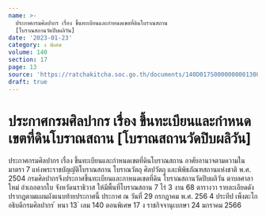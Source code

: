 ```yaml
---
name: >-
  ประกาศกรมศิลปากร เรื่อง ขึ้นทะเบียนและกำหนดเขตที่ดินโบราณสถาน
  [โบราณสถานวัดปิบผลิวัน]
date: '2023-01-23'
category: ง พิเศษ
volume: 140
section: 17
page: 13
source: 'https://ratchakitcha.soc.go.th/documents/140D017S0000000001300.pdf'
draft: true
---
```


# ประกาศกรมศิลปากร เรื่อง ขึ้นทะเบียนและกำหนดเขตที่ดินโบราณสถาน [โบราณสถานวัดปิบผลิวัน]

ประกาศกรมศิลปากร เรื่อง ขึ้นทะเบียนและกำหนดเขตที่ดินโบราณสถาน อาศัยอานาจตามความในมาตรา 7 แห่งพระราชบัญญัติโบราณสถาน โบราณวัตถุ ศิลปวัตถุ และพิพิธภัณฑสถานแห่งชาติ พ.ศ. 2504 กรมศิลปากรจึงประกาศขึ้นทะเบียนและกาหนดเขตที่ดิน โบราณสถานวัดปิบผลิวัน ตาบลศาลาใหม่ อำเภอตากใบ จังหวัดนราธิวาส ให้มีพื้นที่โบราณสถาน 7 ไร่ 3 งาน 68 ตารางวา รายละเอียดดังปรากฏตามแผนผังแนบท้ายประกาศนี้ ประกาศ ณ วันที่ 29 กรกฎาคม พ.ศ. 256 4 ประทีป เพ็งตะโก อธิบดีกรมศิลปากร ้ หนา 13 ่ เลม 140 ตอนพิเศษ 17 ง ราชกิจจานุเบกษา 24 มกราคม 2566

